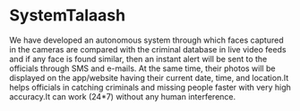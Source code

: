 # SystemTalaash
We have developed an autonomous system through which faces captured in the cameras are compared with the criminal database in live video feeds and if any face is found similar, then an instant alert will be sent to the officials through SMS and e-mails. At the same time, their photos will be displayed on the app/website having their current date, time, and location.It helps officials in catching criminals and missing people faster with very high accuracy.It can work (24*7) without any human interference.
